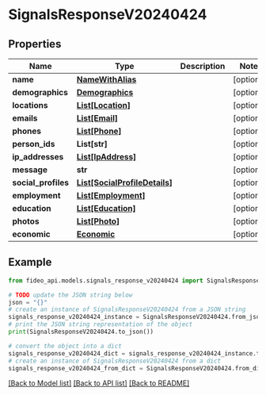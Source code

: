 # SignalsResponseV20240424


## Properties

Name | Type | Description | Notes
------------ | ------------- | ------------- | -------------
**name** | [**NameWithAlias**](NameWithAlias.md) |  | [optional] 
**demographics** | [**Demographics**](Demographics.md) |  | [optional] 
**locations** | [**List[Location]**](Location.md) |  | [optional] 
**emails** | [**List[Email]**](Email.md) |  | [optional] 
**phones** | [**List[Phone]**](Phone.md) |  | [optional] 
**person_ids** | **List[str]** |  | [optional] 
**ip_addresses** | [**List[IpAddress]**](IpAddress.md) |  | [optional] 
**message** | **str** |  | [optional] 
**social_profiles** | [**List[SocialProfileDetails]**](SocialProfileDetails.md) |  | [optional] 
**employment** | [**List[Employment]**](Employment.md) |  | [optional] 
**education** | [**List[Education]**](Education.md) |  | [optional] 
**photos** | [**List[Photo]**](Photo.md) |  | [optional] 
**economic** | [**Economic**](Economic.md) |  | [optional] 

## Example

```python
from fideo_api.models.signals_response_v20240424 import SignalsResponseV20240424

# TODO update the JSON string below
json = "{}"
# create an instance of SignalsResponseV20240424 from a JSON string
signals_response_v20240424_instance = SignalsResponseV20240424.from_json(json)
# print the JSON string representation of the object
print(SignalsResponseV20240424.to_json())

# convert the object into a dict
signals_response_v20240424_dict = signals_response_v20240424_instance.to_dict()
# create an instance of SignalsResponseV20240424 from a dict
signals_response_v20240424_from_dict = SignalsResponseV20240424.from_dict(signals_response_v20240424_dict)
```
[[Back to Model list]](../README.md#documentation-for-models) [[Back to API list]](../README.md#documentation-for-api-endpoints) [[Back to README]](../README.md)


